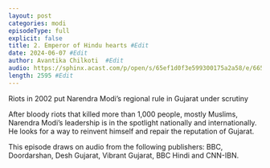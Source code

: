 ```yaml
---
layout: post
categories: modi
episodeType: full
explicit: false
title: 2. Emperor of Hindu hearts #Edit
date: 2024-06-07 #Edit
author: Avantika Chilkoti  #Edit
audio: https://sphinx.acast.com/p/open/s/65ef1d0f3e599300175a2a58/e/665df9c807c9fe0013e099cd/media.mp3?tk=eyJ1aWQiOiJDQUFTIiwidGsiOiJxZTI1RFlmZCIsImFkcyI6ZmFsc2UsInNwb25zIjpmYWxzZSwidCI6IjJlODRlMDg2LTAyZTUtNGM4MS1iZjQwLTU4NzlkZWU5YjlmZCIsImluIjoiaHR0cHM6Ly9hdGVhbS1wZWdhc3VzLXB1YmxpYy1idWNrZXQtc3RhZ2luZy5zMy1ldS13ZXN0LTEuYW1hem9uYXdzLmNvbS9hdWRpby9pbnRyb19lbXB0eS5tcDMiLCJvdXQiOiJodHRwczovL2F0ZWFtLXBlZ2FzdXMtcHVibGljLWJ1Y2tldC1zdGFnaW5nLnMzLWV1LXdlc3QtMS5hbWF6b25hd3MuY29tL2F1ZGlvL291dHJvX2VtcHR5Lm1wMyIsInN0YXR1cyI6InByaXZhdGUifQ==&sig=szhjvt5G6756esQFvQRfXSWD-gSs3tPcULshv9-P1AY #Edit
length: 2595 #Edit
---
```

Riots in 2002 put Narendra Modi’s regional rule in Gujarat under scrutiny

After bloody riots that killed more than 1,000 people, mostly Muslims, Narendra Modi’s leadership is in the spotlight nationally and internationally. He looks for a way to reinvent himself and repair the reputation of Gujarat.

This episode draws on audio from the following publishers: BBC, Doordarshan, Desh Gujarat, Vibrant Gujarat, BBC Hindi and CNN-IBN.